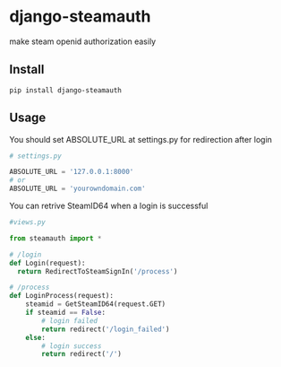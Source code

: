 # django-steamauth
make steam openid authorization easily

## Install
```
pip install django-steamauth
```


## Usage
You should set ABSOLUTE_URL at settings.py for redirection after login
```python
# settings.py

ABSOLUTE_URL = '127.0.0.1:8000'
# or
ABSOLUTE_URL = 'yourowndomain.com'
```

You can retrive SteamID64 when a login is successful
```python
#views.py

from steamauth import *

# /login
def Login(request):
  return RedirectToSteamSignIn('/process')

# /process
def LoginProcess(request):
    steamid = GetSteamID64(request.GET)
    if steamid == False:
        # login failed
        return redirect('/login_failed')
    else:
        # login success
        return redirect('/')
    

```